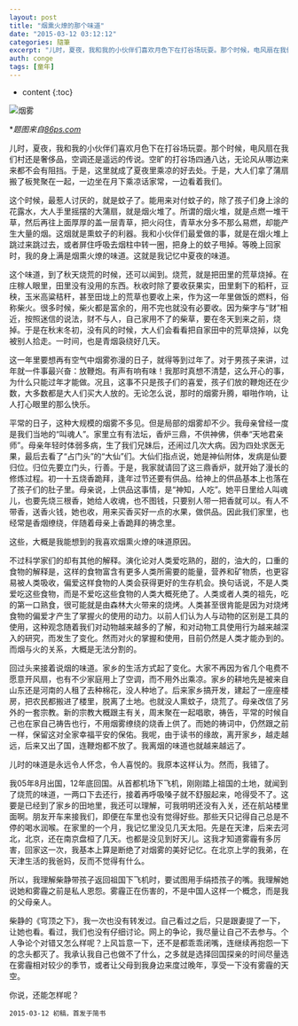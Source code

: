 ```yaml
---
layout: post
title: "烟熏火燎的那个味道"
date: "2015-03-12 03:12:12"
categories: 隨筆
excerpt: "儿时，夏夜，我和我的小伙伴们喜欢月色下在打谷场玩耍。那个时候，电风扇在我们村还是奢侈品，空调还是遥远的传说..."
auth: conge
tags: [童年]
---
```

* content
{:toc}

![烟雾](/assets/images/隨筆/118382-ad6fd8bfeec8caec.jpg)

**题图来自[86ps.com](http://www.86ps.com/jpg/shandian/20268.html)*

儿时，夏夜，我和我的小伙伴们喜欢月色下在打谷场玩耍。那个时候，电风扇在我们村还是奢侈品，空调还是遥远的传说。空旷的打谷场四通八达，无论风从哪边来来都不会有阻挡。于是，这里就成了夏夜里乘凉的好去处。于是，大人们拿了蒲扇搬了板凳聚在一起，一边坐在月下乘凉话家常，一边看着我们。

这个时候，最惹人讨厌的，就是蚊子了。能用来对付蚊子的，除了孩子们身上涂的花露水，大人手里摇摆的大蒲扇，就是烟火堆了。所谓的烟火堆，就是点燃一堆干草，然后再往上面厚厚的盖一层青草，把火闷住，青草水分多不那么易燃，却能产生大量的烟。这烟就是熏蚊子的利器。我和小伙伴们最爱做的事，就是在烟火堆上跳过来跳过去，或者屏住呼吸去烟柱中转一圈，把身上的蚊子甩掉。等晚上回家时，我的身上满是烟熏火燎的味道。这就是我记忆中夏夜的味道。

这个味道，到了秋天烧荒的时候，还可以闻到。烧荒，就是把田里的荒草烧掉。在庄稼人眼里，田里没有没用的东西。秋收时除了要收获果实，田里剩下的稻秆，豆秧，玉米高粱秸秆，甚至田垅上的荒草也要收上来，作为这一年里做饭的燃料，俗称柴火。很多时候，柴火都是富余的，用不完也就没有必要收。因为柴字与“财”相近，按照迷信的说法，财不与人，自己家用不了的柴草，要在冬天到来之前，烧掉。于是在秋末冬初，没有风的时候，大人们会看看把自家田中的荒草烧掉，以免被别人拾走。一时间，也是青烟袅绕好几天。

这一年里要想再有空气中烟雾弥漫的日子，就得等到过年了。对于男孩子来讲，过年就一件事最兴奋：放鞭炮。有声有响有味！我那时真想不清楚，这么开心的事，为什么只能过年才能做。况且，这事不只是孩子们的喜爱，孩子们放的鞭炮还在少数，大多数都是大人们买大人放的。无论怎么说，那时的烟雾升腾，噼啪作响，让人打心眼里的那么快乐。

平常的日子，这种大规模的烟雾不多见。但是局部的烟雾却不少。我母亲曾经一度是我们当地的“叫魂人”。家里立有有法坛，香炉三鼎，不供神佛，供奉“天地君亲师”。母亲年轻时体弱多病，生了我们兄妹后，还闹过几次大病。因为四处求医无果，最后去看了“占门头”的“大仙”们。大仙们指点说，她是神仙附体，发病是仙要归位。归位先要立门头，行善。于是，我家就请回了这三鼎香炉，就开始了漫长的修炼过程。初一十五烧香跪拜，逢年过节还要有供品。给神上的供品基本上也落在了孩子们的肚子里。母亲说，上供品这事情，是“神知，人吃”。她平日里给人叫魂儿，也要先烧三根香，她给人收魂，也不图钱，只要别人带一把香就可以。有人不带香，送香火钱，她也收，用来买香买好一点的水果，做供品。因此我们家里，也经常是香烟缭绕，伴随着母亲上香跪拜的祷念里。

这些，大概是我能想到的我喜欢烟熏火燎的味道原因。

不过科学家们的却有其他的解释。演化论对人类爱吃熟的，甜的，油大的，口重的食物的解释是，这样的食物富含有更多人类所需要的能量，营养和矿物质，也更容易被人类吸收，偏爱这样食物的人类会获得更好的生存机会。换句话说，不是人类爱吃这些食物，而是不爱吃这些食物的人类大概死绝了。人类或者人类的祖先，吃的第一口熟食，很可能就是由森林大火带来的烧烤。人类甚至很肯能是因为对烧烤食物的偏爱才产生了掌握火的使用的动力。以前人们认为人与动物的区别是工具的使用，这种观念随着我们对动物越来越多的了解，和对动物工具使用行为越来越深入的研究，而发生了变化。然而对火的掌握和使用，目前仍然是人类才能办到的。而烟与火的关系，大概是无法分割的。

回过头来接着说烟的味道。家乡的生活方式起了变化。大家不再因为省几个电费不愿意开风扇，也有不少家庭用上了空调，而不用外出乘凉。家乡的耕地先是被来自山东还是河南的人租了去种棉花，没人种地了。后来家乡搞开发，建起了一座座楼房，把农民都搬进了楼里，脱离了土地。也就没人熏蚊子，烧荒了。母亲改信了另外的一套宗教。新的宗教大概跟主有关，周末聚在一起唱歌，祷告，平常的时候自己也在家自己祷告也行，不用烟雾缭绕的烧香上供了。而她的祷词中，仍然跟之前一样，保留这对全家幸福平安的保佑。我呢，由于读书的缘故，离开家乡，越走越远，后来又出了国，连鞭炮都不放了。我离烟的味道也就越来越远了。

儿时的味道是永远令人怀念，令人喜悦的。我原本这样认为。然而，我错了。

我05年8月出国，12年底回国。从首都机场下飞机，刚刚踏上祖国的土地，就闻到了烧荒的味道，一两口下去还行，接着再呼吸嗓子就不舒服起来，呛得受不了。这要是已经到了家乡的田地里，我还可以理解，可我明明还没有入关，还在航站楼里面啊。朋友开车来接我们，即便在车里也没有觉得好些。那些天只记得自己总是不停的喝水润喉。在家里的一个月，我记忆里没见几天太阳。先是在天津，后来去河北，北京，还在南京盘桓了几天。也都是没见到好天儿。这我才知道雾霾有多厉害，回家这一次，我基本上算是断绝了对烟雾的美好记忆。在北京上学的我弟，在天津生活的我爸妈，反而不觉得有什么。

所以，我理解柴静带孩子返回祖国下飞机时，要试图用手绢捂孩子的嘴。我理解她说她和雾霾之前是私人恩怨。雾霾正在伤害的，不是中国人这样一个概念，而是我的父母亲人。

柴静的《穹顶之下》，我一次也没有转发过。自己看过之后，只是跟妻提了一下，让她也看。看过，我们也没有仔细讨论。网上的争论，我尽量让自己不去参与。个人争论个对错又怎么样呢？上风旨意一下，还不是都乖乖闭嘴，连继续再抱怨一下的念头都灭了。我承认我自己也做不了什么，之多就是选择回国探亲的时间尽量选在雾霾相对较少的季节，或者让父母到我身边来度过晚年，享受一下没有雾霾的天空。

你说，还能怎样呢？

```
2015-03-12 初稿，首发于简书
```

